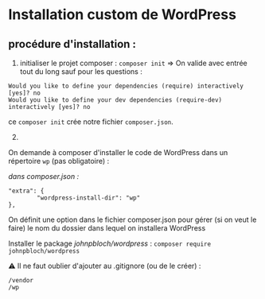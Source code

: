 # Installation custom de WordPress

## procédure d'installation : 

1. initialiser le projet composer : `composer init` => On valide avec entrée tout du long sauf pour les questions :
```
Would you like to define your dependencies (require) interactively [yes]? no
Would you like to define your dev dependencies (require-dev) interactively [yes]? no
```
ce `composer init` crée notre fichier `composer.json`.

2. 

On demande à composer d'installer le code de WordPress dans un répertoire `wp` (pas obligatoire) : 

_dans composer.json :_
```
"extra": {
        "wordpress-install-dir": "wp"
},
```
On définit une option dans le fichier composer.json pour gérer (si on veut le faire) le nom du dossier dans lequel on installera WordPress

Installer le package _johnpbloch/wordpress_ : `composer require johnpbloch/wordpress`

:warning: Il ne faut oublier d'ajouter au .gitignore (ou de le créer) :

```
/vendor
/wp
```